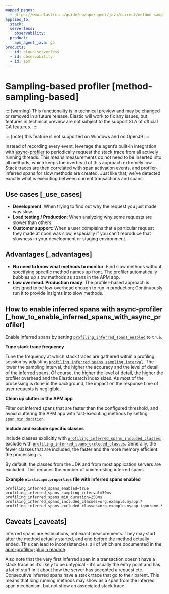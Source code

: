 ```yaml
---
mapped_pages:
  - https://www.elastic.co/guide/en/apm/agent/java/current/method-sampling-based.html
applies_to:
  stack:
  serverless:
    observability:
  product:
    apm_agent_java: ga
products:
  - id: cloud-serverless
  - id: observability
  - id: apm
---
```


# Sampling-based profiler [method-sampling-based]

::::{warning}
This functionality is in technical preview and may be changed or removed in a future release. Elastic will work to fix any issues, but features in technical preview are not subject to the support SLA of official GA features.
::::


::::{note}
this feature is not supported on Windows and on OpenJ9
::::


Instead of recording every event, leverage the agent’s built-in integration with [async-profiler](https://github.com/jvm-profiling-tools/async-profiler) to periodically request the stack trace from all actively running threads. This means measurements do not need to be inserted into all methods, which keeps the overhead of this approach extremely low. Stack traces are then correlated with span activation events, and profiler-inferred spans for slow methods are created. Just like that, we’ve detected exactly what is executing between current transactions and spans.


## Use cases [_use_cases]

* **Development**: When trying to find out why the request you just made was slow.
* **Load testing / Production**: When analyzing why some requests are slower than others.
* **Customer support**: When a user complains that a particular request they made at noon was slow, especially if you can’t reproduce that slowness in your development or staging environment.


## Advantages [_advantages]

* **No need to know what methods to monitor**: Find slow methods without specifying specific method names up front. The profiler automatically bubbles up slow methods as spans in the APM app.
* **Low overhead. Production ready**: The profiler-based approach is designed to be low-overhead enough to run in production; Continuously run it to provide insights into slow methods.


## How to enable inferred spans with async-profiler [_how_to_enable_inferred_spans_with_async_profiler]

Enable inferred spans by setting [`profiling_inferred_spans_enabled`](/reference/config-profiling.md#config-profiling-inferred-spans-enabled) to `true`.

**Tune stack trace frequency**

Tune the frequency at which stack traces are gathered within a profiling session by adjusting [`profiling_inferred_spans_sampling_interval`](/reference/config-profiling.md#config-profiling-inferred-spans-sampling-interval). The lower the sampling interval, the higher the accuracy and the level of detail of the inferred spans. Of course, the higher the level of detail, the higher the profiler overhead and the Elasticsearch index sizes. As most of the processing is done in the background, the impact on the response time of user requests is negligible.

**Clean up clutter in the APM app**

Filter out inferred spans that are faster than the configured threshold, and avoid cluttering the APM app with fast-executing methods by setting [`span_min_duration`](/reference/config-core.md#config-span-min-duration).

**Include and exclude specific classes**

Include classes explicitly with [`profiling_inferred_spans_included_classes`](/reference/config-profiling.md#config-profiling-inferred-spans-included-classes); exclude with [`profiling_inferred_spans_excluded_classes`](/reference/config-profiling.md#config-profiling-inferred-spans-excluded-classes). Generally, the fewer classes that are included, the faster and the more memory efficient the processing is.

By default, the classes from the JDK and from most application servers are excluded. This reduces the number of uninteresting inferred spans.

**Example `elasticapm.properties` file with inferred spans enabled**

```properties
profiling_inferred_spans_enabled=true
profiling_inferred_spans_sampling_interval=50ms
profiling_inferred_spans_min_duration=250ms
profiling_inferred_spans_included_classes=org.example.myapp.*
profiling_inferred_spans_excluded_classes=org.example.myapp.ignoreme.*
```


## Caveats [_caveats]

Inferred spans are estimations, not exact measurements. They may start after the method actually started, and end before the method actually ended. This can lead to inconsistencies, all of which are documented in the [apm-profiling-plugin readme](https://github.com/elastic/apm-agent-java/tree/main/apm-agent-plugins/apm-profiling-plugin).

Also note that the very first inferred span in a transaction doesn’t have a stack trace as it’s likely to be untypical - it’s usually the entry point and has a lot of stuff in it about how the server has accepted a request etc. Consecutive inferred spans have a stack trace that go to their parent. This means that long running methods may show as a span from the inferred span mechanism, but not show an associated stack trace.
